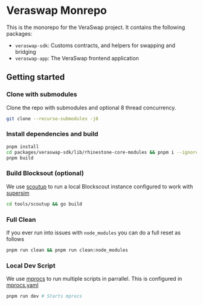 # Veraswap Monrepo

This is the monorepo for the VeraSwap project. It contains the following packages:
- `veraswap-sdk`: Customs contracts, and helpers for swapping and bridging
- `veraswap-app`: The VeraSwap frontend application

## Getting started

### Clone with submodules
Clone the repo with submodules and optional 8 thread concurrency.
```bash
git clone --recurse-submodules -j8
```

### Install dependencies and build

```bash
pnpm install
cd packages/veraswap-sdk/lib/rhinestone-core-modules && pnpm i --ignore-workspace && cd ../../../.. # uses shameful hoisting :(
pnpm build
```

### Build Blocksout (optional)

We use [scoutup](https://github.com/blockscout/scoutup) to run a local Blockscout instance configured to work with [supersim](https://github.com/ethereum-optimism/supersim)
```bash
cd tools/scoutup && go build
```

### Full Clean
If you ever run into issues with `node_modules` you can do a full reset as follows
```bash
pnpm run clean && pnpm run clean:node_modules
```

### Local Dev Script
We use [mprocs](https://github.com/pvolok/mprocs) to run multiple scripts in parrallel. This is configured in [mprocs.yaml](./mprocs.yaml)

```bash
pnpm run dev # Starts mprocs
```
